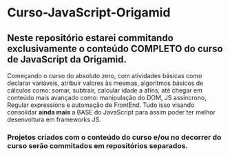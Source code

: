 # Curso-JavaScript-Origamid

## Neste repositório estarei commitando exclusivamente o conteúdo COMPLETO do curso de JavaScript da Origamid.

Começando o curso do absoluto zero, com atividades básicas como declarar variáveis, atribuir valores às mesmas, algoritmos básicos de cálculos como: somar, subtrair, calcular idade a afins, até chegar em conteúdo mais avançado como: manipulação do DOM, JS assíncrono, Regular expressions e automação de FrontEnd. Tudo isso visando consolidar **ainda mais** a BASE do JavaScript para assim poder ter melhor desenvoltura em frameworks JS.

### Projetos criados com o conteúdo do curso e/ou no decorrer do curso serão commitados em repositórios separados.
